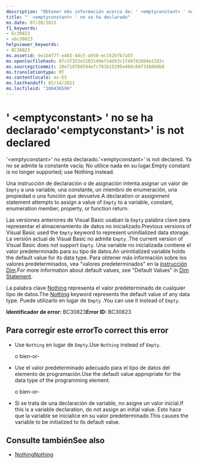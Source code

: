 ```yaml
---
description: "Obtener más información acerca de: ' <emptyconstant> ' no está declarado"
title: "' <emptyconstant> ' no se ha declarado"
ms.date: 07/20/2015
f1_keywords:
- bc30823
- vbc30823
helpviewer_keywords:
- BC30823
ms.assetid: 6e1b4f7f-e483-44c5-a550-ec152bfb7a55
ms.openlocfilehash: 87c5f353e3103149ef14d93c1f49742804e22d2c
ms.sourcegitcommit: 10e719780594efc781b15295e499c66f316068b8
ms.translationtype: MT
ms.contentlocale: es-ES
ms.lasthandoff: 02/14/2021
ms.locfileid: "100436596"
---
```

# <a name="emptyconstant-is-not-declared"></a><span data-ttu-id="d5007-103">' \<emptyconstant> ' no se ha declarado</span><span class="sxs-lookup"><span data-stu-id="d5007-103">'\<emptyconstant>' is not declared</span></span>

<span data-ttu-id="d5007-104">'\<emptyconstant>' no está declarado.</span><span class="sxs-lookup"><span data-stu-id="d5007-104">'\<emptyconstant>' is not declared.</span></span> <span data-ttu-id="d5007-105">Ya no se admite la constante vacía; No utilice nada en su lugar.</span><span class="sxs-lookup"><span data-stu-id="d5007-105">Empty constant is no longer supported; use Nothing instead.</span></span>  
  
 <span data-ttu-id="d5007-106">Una instrucción de declaración o de asignación intenta asignar un valor de `Empty` a una variable, una constante, un miembro de enumeración, una propiedad o una función que devuelve.</span><span class="sxs-lookup"><span data-stu-id="d5007-106">A declaration or assignment statement attempts to assign a value of `Empty` to a variable, constant, enumeration member, property, or function return.</span></span>  
  
 <span data-ttu-id="d5007-107">Las versiones anteriores de Visual Basic usaban la `Empty` palabra clave para representar el almacenamiento de datos no inicializado.</span><span class="sxs-lookup"><span data-stu-id="d5007-107">Previous versions of Visual Basic used the `Empty` keyword to represent uninitialized data storage.</span></span> <span data-ttu-id="d5007-108">La versión actual de Visual Basic no admite `Empty` .</span><span class="sxs-lookup"><span data-stu-id="d5007-108">The current version of Visual Basic does not support `Empty`.</span></span> <span data-ttu-id="d5007-109">Una variable no inicializada contiene el valor predeterminado para su tipo de datos.</span><span class="sxs-lookup"><span data-stu-id="d5007-109">An uninitialized variable holds the default value for its data type.</span></span> <span data-ttu-id="d5007-110">Para obtener más información sobre los valores predeterminados, vea "valores predeterminados" en la [instrucción Dim](../language-reference/statements/dim-statement.md).</span><span class="sxs-lookup"><span data-stu-id="d5007-110">For more information about default values, see "Default Values" in [Dim Statement](../language-reference/statements/dim-statement.md).</span></span>  
  
 <span data-ttu-id="d5007-111">La palabra clave [Nothing](../language-reference/nothing.md) representa el valor predeterminado de cualquier tipo de datos.</span><span class="sxs-lookup"><span data-stu-id="d5007-111">The [Nothing](../language-reference/nothing.md) keyword represents the default value of any data type.</span></span> <span data-ttu-id="d5007-112">Puede utilizarlo en lugar de `Empty` .</span><span class="sxs-lookup"><span data-stu-id="d5007-112">You can use it instead of `Empty`.</span></span>  
  
 <span data-ttu-id="d5007-113">**Identificador de error:** BC30823</span><span class="sxs-lookup"><span data-stu-id="d5007-113">**Error ID:** BC30823</span></span>  
  
## <a name="to-correct-this-error"></a><span data-ttu-id="d5007-114">Para corregir este error</span><span class="sxs-lookup"><span data-stu-id="d5007-114">To correct this error</span></span>  
  
- <span data-ttu-id="d5007-115">Use `Nothing` en lugar de `Empty`.</span><span class="sxs-lookup"><span data-stu-id="d5007-115">Use `Nothing` instead of `Empty`.</span></span>  
  
     <span data-ttu-id="d5007-116">o bien</span><span class="sxs-lookup"><span data-stu-id="d5007-116">-or-</span></span>  
  
- <span data-ttu-id="d5007-117">Use el valor predeterminado adecuado para el tipo de datos del elemento de programación.</span><span class="sxs-lookup"><span data-stu-id="d5007-117">Use the default value appropriate for the data type of the programming element.</span></span>  
  
     <span data-ttu-id="d5007-118">o bien</span><span class="sxs-lookup"><span data-stu-id="d5007-118">-or-</span></span>  
  
- <span data-ttu-id="d5007-119">Si se trata de una declaración de variable, no asigne un valor inicial.</span><span class="sxs-lookup"><span data-stu-id="d5007-119">If this is a variable declaration, do not assign an initial value.</span></span> <span data-ttu-id="d5007-120">Esto hace que la variable se inicialice en su valor predeterminado.</span><span class="sxs-lookup"><span data-stu-id="d5007-120">This causes the variable to be initialized to its default value.</span></span>  
  
## <a name="see-also"></a><span data-ttu-id="d5007-121">Consulte también</span><span class="sxs-lookup"><span data-stu-id="d5007-121">See also</span></span>

- [<span data-ttu-id="d5007-122">Nothing</span><span class="sxs-lookup"><span data-stu-id="d5007-122">Nothing</span></span>](../language-reference/nothing.md)
